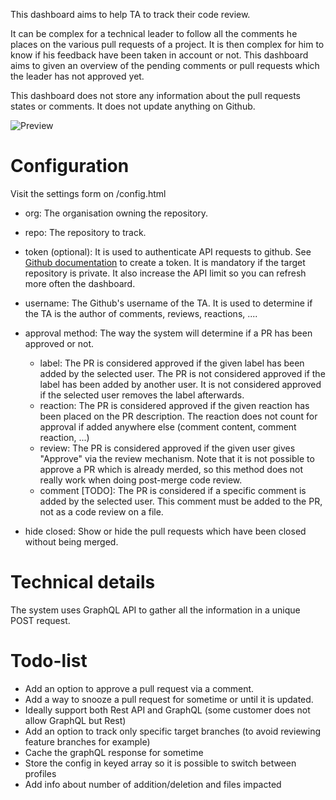 This dashboard aims to help TA to track their code review.

It can be complex for a technical leader to follow all the comments he places
on the various pull requests of a project. It is then complex for him to know 
if his feedback have been taken in account or not. This dashboard aims to 
given an overview of the pending comments or pull requests which the leader 
has not approved yet.

This dashboard does not store any information about the pull requests states or
comments. It does not update anything on Github.

![Preview](https://github.com/vbouchet31/github-dashboard/blob/main/preview.png?raw=true)

# Configuration
Visit the settings form on /config.html

- org: The organisation owning the repository.
- repo: The repository to track.
- token (optional): It is used to authenticate API requests to github.
See [Github documentation](https://docs.github.com/en/free-pro-team@latest/github/authenticating-to-github/creating-a-personal-access-token) 
to create a token. It is mandatory if the target repository is private. 
It also increase the API limit so you can refresh more often the dashboard.

- username: The Github's username of the TA. It is used to determine if the TA 
is the author of comments, reviews, reactions, ....
- approval method: The way the system will determine if a PR has been 
approved or not.
  - label: The PR is considered approved if the given label has been added by 
  the selected user. The PR is not considered approved if the label has been 
  added by another user. It is not considered approved if the selected user 
  removes the label afterwards.
  - reaction: The PR is considered approved if the given reaction has been 
  placed on the PR description. The reaction does not count for approval if 
  added anywhere else (comment content, comment reaction, ...)
  - review: The PR is considered approved if the given user gives "Approve" via 
  the review mechanism. Note that it is not possible to approve a PR which is 
  already merded, so this method does not really work when doing post-merge 
  code review.
  - comment [TODO]: The PR is considered if a specific comment is added by the 
  selected user. This comment must be added to the PR, not as a code review 
  on a file.

- hide closed: Show or hide the pull requests which have been closed without 
being merged.

# Technical details
The system uses GraphQL API to gather all the information in a unique POST
request.

# Todo-list
- Add an option to approve a pull request via a comment.
- Add a way to snooze a pull request for sometime or until it is updated.
- Ideally support both Rest API and GraphQL (some customer does not allow GraphQL but Rest)
- Add an option to track only specific target branches (to avoid reviewing feature branches for example)
- Cache the graphQL response for sometime
- Store the config in keyed array so it is possible to switch between profiles
- Add info about number of addition/deletion and files impacted
